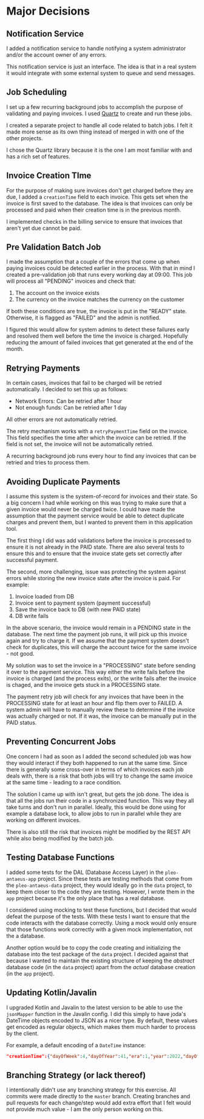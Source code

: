 # Major Decisions

## Notification Service
I added a notification service to handle notifying a system administrator and/or the account owner of any errors.

This notification service is just an interface. The idea is that in a real system it would integrate with some external system to queue and send messages.

## Job Scheduling
I set up a few recurring background jobs to accomplish the purpose of validating and paying invoices. I used [Quartz](https://github.com/quartz-scheduler/quartz) to create and run these jobs.

I created a separate project to handle all code related to batch jobs. I felt it made more sense as its own thing instead of merged in with one of the other projects.

I chose the Quartz library because it is the one I am most familiar with and has a rich set of features.

## Invoice Creation TIme
For the purpose of making sure invoices don't get charged before they are due, I added a `creationTime` field to each invoice. This gets set when the invoice is first saved to the database. The idea is that invoices can only be processed and paid when their creation time is in the previous month.

I implemented checks in the billing service to ensure that invoices that aren't yet due cannot be paid.

## Pre Validation Batch Job
I made the assumption that a couple of the errors that come up when paying invoices could be detected earlier in the process. With that in mind I created a pre-validation job that runs every working day at 09:00. This job will process all "PENDING" invoices and check that:
1. The account on the invoice exists
2. The currency on the invoice matches the currency on the customer

If both these conditions are true, the invoice is put in the "READY" state. Otherwise, it is flagged as "FAILED" and the admin is notified.

I figured this would allow for system admins to detect these failures early and resolved them well before the time the invoice is charged. Hopefully reducing the amount of failed invoices that get generated at the end of the month.

## Retrying Payments
In certain cases, invoices that fail to be charged will be retried automatically. I decided to set this up as follows:
- Network Errors: Can be retried after 1 hour
- Not enough funds: Can be retried after 1 day

All other errors are not automatically retried.

The retry mechanism works with a `retryPaymentTime` field on the invoice. This field specifies the time after which the invoice can be retried. If the field is not set, the invoice will not be automatically retried.

A recurring background job runs every hour to find any invoices that can be retried and tries to process them.

## Avoiding Duplicate Payments
I assume this system is the system-of-record for invoices and their state. So a big concern I had while working on this was trying to make sure that a given invoice would never be charged twice. I could have made the assumption that the payment service would be able to detect duplicate charges and prevent them, but I wanted to prevent them in this application tool.

The first thing I did was add validations before the invoice is processed to ensure it is not already in the PAID state. There are also several tests to ensure this and to ensure that the invoice state gets set correctly after successful payment.

The second, more challenging, issue was protecting the system against errors while storing the new invoice state after the invoice is paid. For example:
1. Invoice loaded from DB
2. Invoice sent to payment system (payment successful)
3. Save the invoice back to DB (with new PAID state)
4. DB write fails

In the above scenario, the invoice would remain in a PENDING state in the database. The next time the payment job runs, it will pick up this invoice again and try to charge it. If we assume that the payment system doesn't check for duplicates, this will charge the account twice for the same invoice - not good.

My solution was to set the invoice in a "PROCESSING" state before sending it over to the payment service. This way either the write fails before the invoice is charged (and the process exits), or the write fails after the invoice is chaged, and the invoice gets stuck in a PROCESSING state.

The payment retry job will check for any invoices that have been in the PROCESSING state for at least an hour and flip them over to FAILED. A system admin will have to manually review these to determine if the invoice was actually charged or not. If it was, the invoice can be manually put in the PAID status.

## Preventing Concurrent Jobs
One concern I had as soon as I added the second scheduled job was how they would interact if they both happened to run at the same time. Since there is generally some cross-over in terms of which invoices each job deals with, there is a risk that both jobs will try to change the same invoice at the same time - leading to a race condition.

The solution I came up with isn't great, but gets the job done. The idea is that all the jobs run their code in a synchronized function. This way they all take turns and don't run in parallel. Ideally, this would be done using for example a database lock, to allow jobs to run in parallel while they are working on different invoices.

There is also still the risk that invoices might be modified by the REST API while also being modified by the batch job.

## Testing Database Functions
I added some tests for the DAL (Database Access Layer) in the `pleo-antaeus-app` project. Since these tests are testing methods that come from the `pleo-antaeus-data` project, they would ideally go in the `data` project, to keep them closer to the code they are testing. However, I wrote them in the `app` project because it's the only place that has a real database.

I considered using mocking to test these functions, but I decided that would defeat the purpose of the tests. With these tests I want to ensure that the code interacts with the database correctly. Using a mock would only ensure that those functions work correctly with a given mock implementation, not the a database.

Another option would be to copy the code creating and initializing the database into the test package of the `data` project. I decided against that because I wanted to maintain the existing structure of keeping the *abstract* database code (in the `data` project) apart from the *actual* database creation (in the `app` project).

## Updating Kotlin/Javalin
I upgraded Kotlin and Javalin to the latest version to be able to use the `jsonMapper` function in the Javalin config. I did this simply to have joda's DateTime objects encoded to JSON as a nicer type. By default, these values get encoded as regular objects, which makes them much harder to process by the client.

For example, a default encoding of a `DateTime` instance:

```json
"creationTime":{"dayOfWeek":4,"dayOfYear":41,"era":1,"year":2022,"dayOfMonth":10,"weekyear":2022,"millisOfSecond":243,"millisOfDay":80566243,"weekOfWeekyear":6,"yearOfEra":2022,"yearOfCentury":22,"centuryOfEra":20,"secondOfDay":80566,"minuteOfDay":1342,"monthOfYear":2,"hourOfDay":22,"minuteOfHour":22,"secondOfMinute":46,"zone":{"fixed":true,"id":"Etc/UTC"},"millis":1644531766243,"chronology":{"zone":{"fixed":true,"id":"Etc/UTC"}},"afterNow":false,"beforeNow":true,"equalNow":false}
```

## Branching Strategy (or lack thereof)

I intentionally didn't use any branching strategy for this exercise. All commits were made directly to the `master` branch. Creating branches and pull requests for each change/step would add extra effort that I felt would not provide much value - I am the only person working on this.
